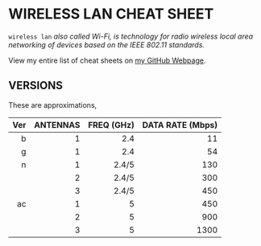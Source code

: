 # WIRELESS LAN CHEAT SHEET

`wireless lan` _also called Wi-Fi, is technology for radio wireless
local area networking of devices based on the IEEE 802.11 standards._

View my entire list of cheat sheets on
[my GitHub Webpage](https://jeffdecola.github.io/my-cheat-sheets/).

## VERSIONS

These are approximations,

|  Ver |  ANTENNAS |  FREQ (GHz)|  DATA RATE (Mbps) |
|-----:|----------:|-----------:|------------------:|
|    b |         1 |        2.4 |                11 |
|    g |         1 |        2.4 |                54 |
|    n |         1 |      2.4/5 |               130 |
|      |         2 |      2.4/5 |               300 |
|      |         3 |      2.4/5 |               450 |
|   ac |         1 |          5 |               450 |
|      |         2 |          5 |               900 |
|      |         3 |          5 |              1300 |
